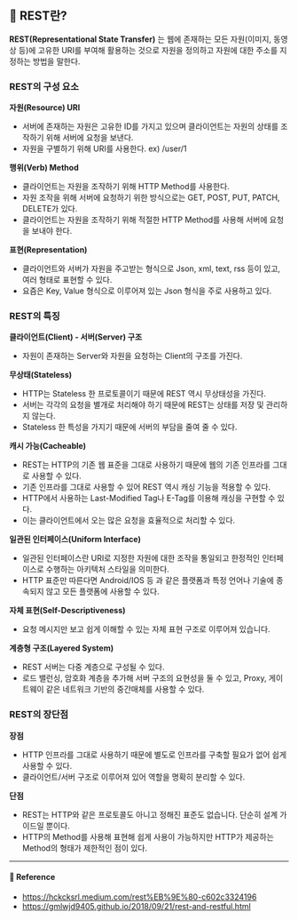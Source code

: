 ## 🤔 REST란?

**REST(Representational State Transfer)** 는 웹에 존재하는 모든 자원(이미지, 동영상 등)에 고유한 URI를 부여해 활용하는 것으로 자원을 정의하고 자원에 대한 주소를 지정하는 방법을 말한다.

### REST의 구성 요소

**자원(Resource) URI**

- 서버에 존재하는 자원은 고유한 ID를 가지고 있으며 클라이언트는 자원의 상태를 조작하기 위해 서버에 요청을 보낸다.
- 자원을 구별하기 위해 URI를 사용한다. ex) /user/1

**행위(Verb) Method**

- 클라이언트는 자원을 조작하기 위해 HTTP Method를 사용한다.
- 자원 조작을 위해 서버에 요청하기 위한 방식으로는 GET, POST, PUT, PATCH, DELETE가 있다.
- 클라이언트는 자원을 조작하기 위해 적절한 HTTP Method를 사용해 서버에 요청을 보내야 한다.

**표현(Representation)**

- 클라이언트와 서버가 자원을 주고받는 형식으로 Json, xml, text, rss 등이 있고, 여러 형태로 표현할 수 있다.
- 요즘은 Key, Value 형식으로 이루어져 있는 Json 형식을 주로 사용하고 있다.

### REST의 특징

**클라이언트(Client) - 서버(Server) 구조**

- 자원이 존재하는 Server와 자원을 요청하는 Client의 구조를 가진다.

**무상태(Stateless)**

- HTTP는 Stateless 한 프로토콜이기 때문에 REST 역시 무상태성을 가진다.
- 서버는 각각의 요청을 별개로 처리해야 하기 때문에 REST는 상태를 저장 및 관리하지 않는다.
- Stateless 한 특성을 가지기 때문에 서버의 부담을 줄여 줄 수 있다.

**캐시 가능(Cacheable)**

- REST는 HTTP의 기존 웹 표준을 그대로 사용하기 때문에 웹의 기존 인프라를 그대로 사용할 수 있다.
- 기존 인프라를 그대로 사용할 수 있어 REST 역시 캐싱 기능을 적용할 수 있다.
- HTTP에서 사용하는 Last-Modified Tag나 E-Tag를 이용해 캐싱을 구현할 수 있다.
- 이는 클라이언트에서 오는 많은 요청을 효율적으로 처리할 수 있다.

**일관된 인터페이스(Uniform Interface)**

- 일관된 인터페이스란 URI로 지정한 자원에 대한 조작을 통일되고 한정적인 인터페이스로 수행하는 아키텍처 스타일을 의미한다.
- HTTP 표준만 따른다면 Android/IOS 등 과 같은 플랫폼과 특정 언어나 기술에 종속되지 않고 모든 플랫폼에 사용할 수 있다.

**자체 표현(Self-Descriptiveness)**

- 요청 메시지만 보고 쉽게 이해할 수 있는 자체 표현 구조로 이루어져 있습니다.

**계층형 구조(Layered System)**

- REST 서버는 다중 계층으로 구성될 수 있다.
- 로드 밸런싱, 암호화 계층을 추가해 서버 구조의 요현성을 둘 수 있고, Proxy, 게이트웨이 같은 네트워크 기반의 중간매체를 사용할 수 있다.

### REST의 장단점

**장점**

- HTTP 인프라를 그대로 사용하기 때문에 별도로 인프라를 구축할 필요가 없어 쉽게 사용할 수 있다.
- 클라이언트/서버 구조로 이루어져 있어 역할을 명확히 분리할 수 있다.

**단점**

- REST는 HTTP와 같은 프로토콜도 아니고 정해진 표준도 없습니다. 단순히 설계 가이드일 뿐이다.
- HTTP의 Method를 사용해 표현해 쉽게 사용이 가능하지만 HTTP가 제공하는 Method의 형태가 제한적인 점이 있다.

---

#### 📌 Reference

- <https://hckcksrl.medium.com/rest%EB%9E%80-c602c3324196>
- <https://gmlwjd9405.github.io/2018/09/21/rest-and-restful.html>